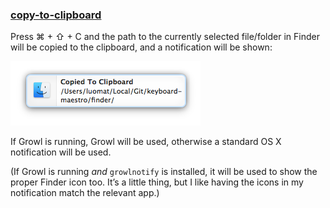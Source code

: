 
### [copy-to-clipboard](https://github.com/tjluoma/keyboard-maestro/blob/master/finder/copy-to-clipboard/copy-to-clipboard.kmmacros)

Press ⌘ + ⇧ + C and the path to the currently selected file/folder in Finder will be copied to the clipboard, and a notification will be shown:

![](https://raw.githubusercontent.com/tjluoma/keyboard-maestro/master/finder/copy-to-clipboard/copy-to-clipboard.png)

If Growl is running, Growl will be used, otherwise a standard OS X notification will be used.

(If Growl is running _and_ `growlnotify` is installed, it will be used to show the proper Finder icon too. It’s a little thing, but I like having the icons in my notification match the relevant app.)

